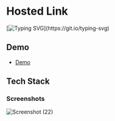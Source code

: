 # Hosted Link
[![Typing SVG](https://readme-typing-svg.demolab.com?font=Fira+Code&pause=1000&color=F7701A&random=false&width=435&lines=Hi!+Guys++%F0%9F%91%8B;This+is+my+spotify+clone+Project.)](https://git.io/typing-svg)


## Demo
- [Demo](https://spotfy-cl0ne.netlify.ap)

## Tech Stack



### Screenshots
![Screenshot (22)](https://github.com/PriyajitMaity/projects/assets/134254753/5788dc28-052f-4a97-8b32-f233ff483cec)

